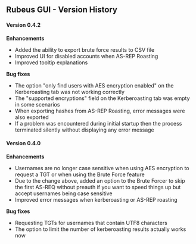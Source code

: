 ## Rubeus GUI - Version History

#### Version 0.4.2

**Enhancements**

- Added the ability to export brute force results to CSV file
- Improved UI for disabled accounts when AS-REP Roasting
- Improved tooltip explanations

**Bug fixes**

- The option "only find users with AES encryption enabled" on the Kerberoasting tab was not working correctly
- The "supported encryptions" field on the Kerberoasting tab was empty in some scenarios
- When exporting hashes from AS-REP Roasting, error messages were also exported
- If a problem was encountered during initial startup then the process terminated silently without displaying any error message

#### Version 0.4.0

**Enhancements**

- Usernames are no longer case sensitive when using AES encryption to request a TGT or when using the Brute Force feature
- Due to the change above, added an option to the Brute Forcer to skip the first AS-REQ without preauth if you want to speed things up but accept usernames being case sensitive
- Improved error messages when kerberoasting or AS-REP roasting

**Bug fixes**

- Requesting TGTs for usernames that contain UTF8 characters
- The option to limit the number of kerberoasting results actually works now
